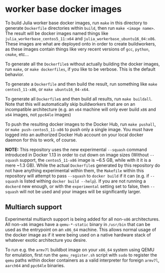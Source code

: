 worker base docker images
=========================

To build Julia worker base docker images, run `make` in this directory to generate `Dockerfile` directories within `build`, then run `make <image name>`.  The result will be docker images named things like `julia_workerbase_centos5_11:x64` and `julia_workerbase_ubuntu16_04:x86`.  These images are what are deployed onto in order to create buildworkers, as these images contain things like very recent versions of `gcc`, `python`, `cmake`, etc...

To generate all the `Dockerfile`s without actually building the docker images, run `make`, or `make dockerfiles`, if you like to be verbose.  This is the default behavior.

To generate a `Dockerfile` and then build the result, run something like `make centos5_11-x86`, or `make ubuntu16_04-x64`.

To generate all `Dockerfile`s and then build all results, run `make buildall`.  Note that this will automatically skip buildworkers that are on an incompatible architecture (e.g. an `x64` machine will only ever build `x86` and `x64` images, not `ppc64le` images)

To push the resulting docker images to the Docker Hub, run `make pushall`, or `make push-centos5_11-x86` to push only a single image.  You must have logged into an authorized Docker Hub account on your local docker daemon for this to work, of course.

**NOTE:** This repository uses the new experimental `--squash` command introduced in Docker 1.13 in order to cut down on image sizes (Without `--squash` support, the `centos5_11-x86` image is ~6.5 GB, while with it it is a mere ~1.3 GB). While the actual `Dockerfile`s generated by this repository do not have anything experimental within them, the `Makefile` within this repository will attempt to pass `--squash` to `docker build` if it can (e.g. if `--squash` is listed withing `docker build --help`).  If you are not running a `dockerd` new enough, or with the `experimental` setting set to false, then `--squash` will not be used and your images will be significantly larger.

## Multiarch support
Experimental multiarch support is being added for all non-`x86` architectures. All non-`x86` images have a `qemu-*-static` binary in `/usr/bin` that can be used as the entrypoint on an `x86_64` machine.  This allows normal usage of the docker image as if it were being used on a native hardware stack of whatever exotic architecture you desire.

To run e.g. the `armv7l` buildbot image on your `x86_64` system using QEMU for emulation, first run the `qemu_register.sh` script with `sudo` to register the `qemu` paths within docker containers as a valid interpreter for foreign `armv7l`, `aarch64` and `ppc64le` binaries.

